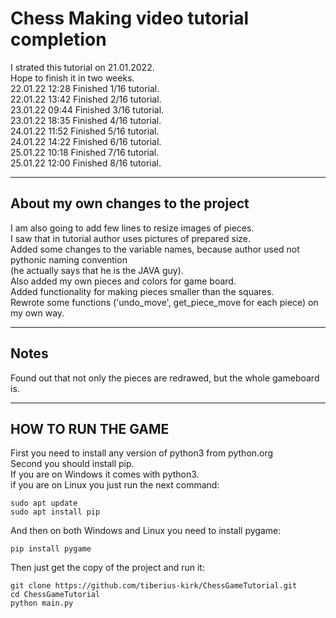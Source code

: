 # Chess Making video tutorial completion   
I strated this tutorial on 21.01.2022.<br>
Hope to finish it in two weeks.<br>
22.01.22 12:28 Finished 1/16 tutorial.<br>
22.01.22 13:42 Finished 2/16 tutorial.<br>
23.01.22 09:44 Finished 3/16 tutorial.<br>
23.01.22 18:35 Finished 4/16 tutorial.<br>
24.01.22 11:52 Finished 5/16 tutorial.<br>
24.01.22 14:22 Finished 6/16 tutorial.<br>
25.01.22 10:18 Finished 7/16 tutorial.<br>
25.01.22 12:00 Finished 8/16 tutorial.

---

## About my own changes to the project
I am also going to add few lines to resize images of pieces.<br>
I saw that in tutorial author uses pictures of prepared size.<br>
Added some changes to the variable names, because author used not pythonic naming convention<br>
(he actually says that he is the JAVA guy).<br>
Also added my own pieces and colors for game board.<br>
Added functionality for making pieces smaller than the squares.<br>
Rewrote some functions ('undo_move', get_piece_move for each piece) on my own way.

---

## Notes
Found out that not only the pieces are redrawed, but the whole gameboard is.

---

## HOW TO RUN THE GAME
First you need to install any version of python3 from python.org<br>
Second you should install pip.<br>
If you are on Windows it comes with python3.<br>
if you are on Linux you just run the next command:
```
sudo apt update
sudo apt install pip
```
And then on both Windows and Linux you need to install pygame:
```
pip install pygame
```
Then just get the copy of the project and run it:
```
git clone https://github.com/tiberius-kirk/ChessGameTutorial.git
cd ChessGameTutorial
python main.py
```